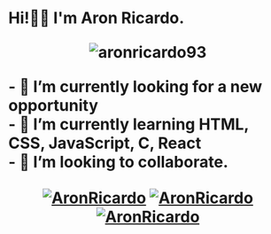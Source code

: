 <h1>Hi!🤙🏼 I'm Aron Ricardo.
<p align="center"> <img src="https://komarev.com/ghpvc/?username=aronricardo93" alt="aronricardo93" /> </p> 
- 🔭 I’m currently looking for a new opportunity<br /> 
- 🌱 I’m currently learning <strong>HTML, CSS, JavaScript, C, React</strong><br /> 
- 🤝 I’m looking to collaborate.<br />
<p align="center">
<a href="https://www.linkedin.com/in/aronricardo/" target="blank">
<img align="center" src="https://img.shields.io/badge/linkedin-%230077B5.svg?&style=for-the-badge&logo=linkedin&logoColor=white" alt="AronRicardo"/></a>
<a href="https://www.instagram.com/aron.ricardo/" target="blank"> 
<img align="center" src="https://img.shields.io/badge/instagram-%23E4405F.svg?&style=for-the-badge&logo=instagram&logoColor=white" alt="AronRicardo"/></a> 
<a href="https://www.facebook.com/aronricardo" target="blank">
<img align="center" src="https://img.shields.io/badge/facebook-%231877F2.svg?&style=for-the-badge&logo=facebook&logoColor=white" alt="AronRicardo"/></a> 

